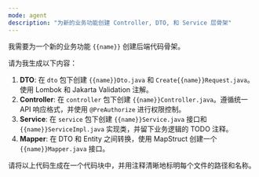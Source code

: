 ```yaml
---
mode: agent
description: "为新的业务功能创建 Controller, DTO, 和 Service 层骨架"
---
```

我需要为一个新的业务功能 `{{name}}` 创建后端代码骨架。

请为我生成以下内容：
1.  **DTO**: 在 `dto` 包下创建 `{{name}}Dto.java` 和 `Create{{name}}Request.java`。使用 Lombok 和 Jakarta Validation 注解。
2.  **Controller**: 在 `controller` 包下创建 `{{name}}Controller.java`。遵循统一 API 响应格式，并使用 `@PreAuthorize` 进行权限控制。
3.  **Service**: 在 `service` 包下创建 `{{name}}Service.java` 接口和 `{{name}}ServiceImpl.java` 实现类，并留下业务逻辑的 TODO 注释。
4.  **Mapper**: 在 DTO 和 Entity 之间转换，使用 MapStruct 创建一个 `{{name}}Mapper.java` 接口。

请将以上代码生成在一个代码块中，并用注释清晰地标明每个文件的路径和名称。